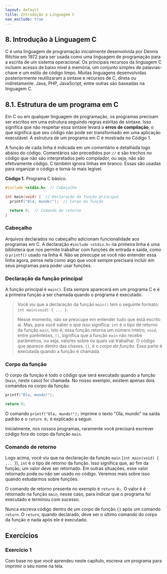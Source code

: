 ```yaml
---
layout: default
title: Introdução à Linguagem C
nav_exclude: true
---
```


## 8. Introdução à Linguagem C

C é uma linguagem de programação inicialmente desenvolvida por Dennis Ritchie em 1972 para ser usada como uma linguagem de programação para a escrita de um sistema operacional. Os principais recursos da linguagem C incluem acesso de baixo nível à memória, um conjunto simples de palavras-chave e um estilo de código limpo. Muitas linguagens desenvolvidas posteriormente reutilizaram a sintaxe e recursos de C, direta ou indiretamente. Java, PHP, JavaScript, entre outras são baseadas na linguagem C.

## 8.1. Estrutura de um programa em C

Em C ou em qualquer linguagem de programação, os programas precisam ser escritos em uma estrutura seguindo regras estritas de sintaxe. Isso significa que não respeitar essa sintaxe levará a **erros de compilação**, o que significa que seu código não pode ser transformado em uma aplicação executável. A estrutura de um programa em C é mostrada no Código 1.

A função de cada linha é indicada em um comentário e detalhada logo abaixo do código. Comentários são precedidos por `//` e são trechos no código que não são interpretados pelo compilador, ou seja, não são efetivamente código. C também ignora linhas em branco. Essas são usadas para organizar o código e torná-lo mais legível.

**Código 1.** Programa C básico.

```c
#include <stdio.h>  // Cabeçalho

int main(void) {  // Declaração da função principal
  printf("Ola, mundo!");  // Corpo da função

  return 0;  // Comando de retorno
}
```

### Cabeçalho

Arquivos declarados no cabeçalho adicionam funcionalidade aos programas em C. A declaração `#include <stdio.h>` na primeira linha é uma biblioteca que nos permite trabalhar com funções de entrada e saída, como o `printf()` usado na linha 4. Não se preocupe se você não entender essa linha agora, pense nela como algo que você sempre precisará incluir em seus programas para poder usar funções.

### Declaração da função principal

A função principal é `main()`. Esta sempre aparecerá em um programa C e é a primeira função a ser chamada quando o programa é executado.

> Você viu que a declaração da função `main()` tem o seguinte formato: `int main(void) { ... }`.
>
> Nesse momento, não se preocupe em entender tudo que está escrito aí. Mas, para você saber o que isso significa: `int` é o tipo de retorno da função `main`, isto é, essa função retorna um número inteiro; `void`, entre parênteses, `()`, significa que a função `main` não recebe parâmetros, ou seja, valores sobre os quais vai trabalhar.
> O código que aparece dentro das chaves, `{}`, é o _corpo da função_. Essa parte é executada quando a função é chamada.

### Corpo da função

O corpo da função é todo o código que será executado quando a função (`main`, neste caso) for chamada. No nosso exemplo, existem apenas dois comandos no corpo da função:

```c
printf("Ola, mundo!");

return 0;
```

O comando `printf("Ola, mundo!");` imprime o texto "Ola, mundo" na saída padrão e o `return 0;` é explicado a seguir.

Inicialmente, nos nossos programas, raramente você precisará escrever código fora do corpo da função `main`.

### Comando de retorno

Logo acima, você viu que na declaração da função `main` (`int main(void) { ... }`), `int` é o tipo de retorno da função. Isso significa que, ao fim da função, um valor deve ser retornado. Em outras situações, esse valor retornado pode ou não ser usado no código. Veremos mais sobre isso quando estudarmos sobre funções.

O comando de retorno presente no exemplo é `return 0;`. O valor `0` é retornado na função `main`, nesse caso, para indicar que o programa foi executado e terminou com sucesso.

Nunca escreva código dentro de um corpo de função `{}` após um comando `return`. O `return`, quando declarado, deve ser o último comando do corpo da função e nada após ele é executado.

## Exercícios

### Exercício 1

Com base no que você aprendeu neste capítulo, escreva um programa para imprimir o seu nome na tela.
